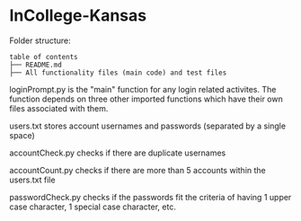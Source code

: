 # InCollege-Kansas

Folder structure:

```
table of contents
├── README.md
├── All functionality files (main code) and test files
```

loginPrompt.py is the "main" function for any login related activites. The function depends on three other imported
functions which have their own files associated with them.

users.txt stores account usernames and passwords (separated by a single space)

accountCheck.py checks if there are duplicate usernames

accountCount.py checks if there are more than 5 accounts within the users.txt file

passwordCheck.py checks if the passwords fit the criteria of having 1 upper case character, 1 special case character, etc.

